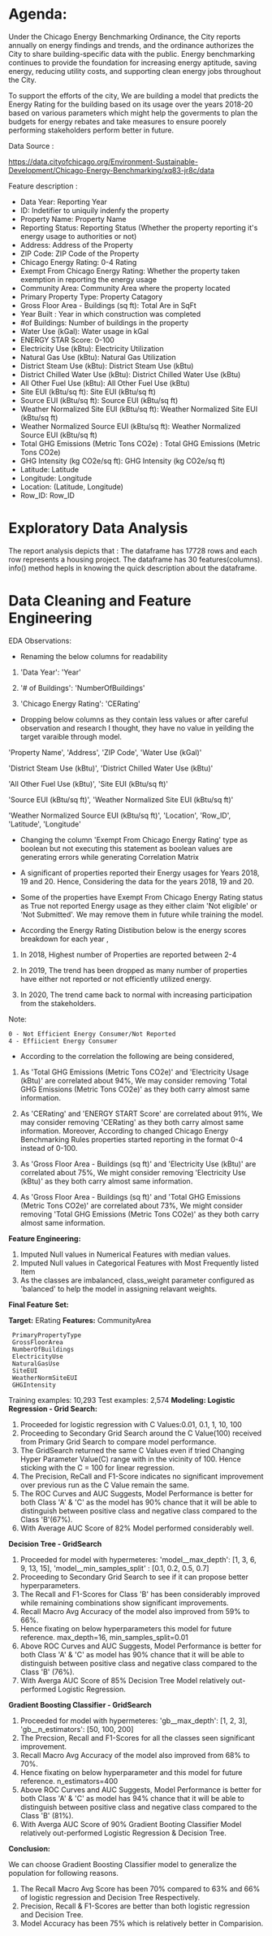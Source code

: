 # Agenda:

Under the Chicago Energy Benchmarking Ordinance, the City reports annually on energy findings and trends, and the ordinance authorizes the City to share building-specific data with the public. Energy benchmarking continues to provide the foundation for increasing energy aptitude, saving energy, reducing utility costs, and supporting clean energy jobs throughout the City.

To support the efforts of the city, We are building a model that predicts the Energy Rating for the building based on its usage over the years 2018-20 based on various parameters which might help the goverments to plan the budgets for energy rebates and take measures to ensure poorely performing stakeholders perform better in future. 


Data Source :

https://data.cityofchicago.org/Environment-Sustainable-Development/Chicago-Energy-Benchmarking/xq83-jr8c/data

Feature description :

- Data Year: Reporting Year
- ID: Indetifier to uniquily indenfy the property
- Property Name: Property Name       
- Reporting Status: Reporting Status (Whether the property reporting it's energy usage to authorities or not)                            
- Address: Address of the Property                                      
- ZIP Code: ZIP Code of the Property                                    
- Chicago Energy Rating: 0-4 Rating                       
- Exempt From Chicago Energy Rating: Whether the property taken exemption in reporting the energy usage           
- Community Area: Community Area where the property located                              
- Primary Property Type: Property Catagory                       
- Gross Floor Area - Buildings (sq ft): Total Are in SqFt    
- Year Built : Year in which construction was completed                                  
- #of Buildings: Number of buildings in the property
- Water Use (kGal): Water usage in kGal
- ENERGY STAR Score: 0-100        
- Electricity Use (kBtu): Electricity Utilization                   
- Natural Gas Use (kBtu): Natural Gas Utilization  
- District Steam Use (kBtu): District Steam Use (kBtu)                
- District Chilled Water Use (kBtu): District Chilled Water Use (kBtu)          
- All Other Fuel Use (kBtu): All Other Fuel Use (kBtu)                  
- Site EUI (kBtu/sq ft): Site EUI (kBtu/sq ft)                       
- Source EUI (kBtu/sq ft): Source EUI (kBtu/sq ft)                     
- Weather Normalized Site EUI (kBtu/sq ft): Weather Normalized Site EUI (kBtu/sq ft)    
- Weather Normalized Source EUI (kBtu/sq ft): Weather Normalized Source EUI (kBtu/sq ft)  
- Total GHG Emissions (Metric Tons CO2e) : Total GHG Emissions (Metric Tons CO2e)      
- GHG Intensity (kg CO2e/sq ft): GHG Intensity (kg CO2e/sq ft)               
- Latitude: Latitude                                    
- Longitude: Longitude                                   
- Location: (Latitude, Longitude)                                    
- Row_ID: Row_ID


# Exploratory Data Analysis

The report analysis depicts that :
The dataframe has 17728  rows and each row represents a housing project.
The dataframe has 30 features(columns).
info() method hepls in knowing the quick description about the dataframe.


# Data Cleaning and Feature Engineering

EDA Observations:

- Renaming the below columns for readability

1) 'Data Year': 'Year'
     
2) '# of Buildings': 'NumberOfBuildings'
    
3) 'Chicago Energy Rating': 'CERating'

- Dropping below columns as they contain less values or after careful observation and research I thought, they have no value in yeilding the target varaible through model.


'Property Name', 'Address', 'ZIP Code', 'Water Use (kGal)'

'District Steam Use (kBtu)', 'District Chilled Water Use (kBtu)'

'All Other Fuel Use (kBtu)', 'Site EUI (kBtu/sq ft)'

'Source EUI (kBtu/sq ft)', 'Weather Normalized Site EUI (kBtu/sq ft)'

'Weather Normalized Source EUI (kBtu/sq ft)', 'Location', 'Row_ID', 'Latitude', 'Longitude' 

- Changing the column 'Exempt From Chicago Energy Rating' type as boolean but not executing this statement as boolean values are generating errors while generating Correlation Matrix

- A significant of properties reported their Energy usages for Years 2018, 19 and 20. Hence, Considering the data for the years 2018, 19 and 20.

- Some of the properties have Exempt From Chicago Energy Rating status as True not reported Energy usage as they either claim 'Not eligible' or 'Not Submitted'. We may remove them in future while training the model.

- According the Energy Rating Distibution below is the energy scores breakdown for each year ,

1) In 2018, Highest number of Properties are reported between 2-4

2) In 2019, The trend has been dropped as many number of properties have either not reported or not efficiently utilized energy.

3) In 2020, The trend came back to normal with increasing participation from the stakeholders.

Note: 
    
    0 - Not Efficient Energy Consumer/Not Reported
    4 - Effiicient Energy Consumer
 
 - According to the correlation the following are being considered,

1) As 'Total GHG Emissions (Metric Tons CO2e)' and 'Electricity Usage (kBtu)' are correlated about 94%, We may consider removing 'Total GHG Emissions (Metric Tons CO2e)' as they both carry almost same information. 

2) As 'CERating' and 'ENERGY START Score' are correlated about 91%, We may consider removing 'CERating' as they both carry almost same information. Moreover, According to changed Chicago Energy Benchmarking Rules properties started reporting in the format 0-4 instead of 0-100.

3) As 'Gross Floor Area - Buildings (sq ft)' and 'Electricity Use (kBtu)' are correlated about 75%, We might consider removing 'Electricity Use (kBtu)' as they both carry almost same information.

4) As 'Gross Floor Area - Buildings (sq ft)' and 'Total GHG Emissions (Metric Tons CO2e)' are correlated about 73%, We might consider removing 'Total GHG Emissions (Metric Tons CO2e)' as they both carry almost same information.



**Feature Engineering:**


1) Imputed Null values in Numerical Features with median values.
2) Imputed Null values in Categorical Features with Most Frequently listed Item
3) As the classes are imbalanced, class_weight parameter configured as 'balanced' to help the model in assigning relavant weights.


**Final Feature Set:**

**Target:**
     ERating
**Features:**
     CommunityArea
  
     PrimaryPropertyType
     GrossFloorArea
     NumberOfBuildings
     ElectricityUse
     NaturalGasUse
     SiteEUI
     WeatherNormSiteEUI
     GHGIntensity


Training examples: 10,293
Test examples: 2,574
**Modeling:
Logistic Regression - Grid Search:**

1) Proceeded for logistic regression with C Values:0.01, 0.1, 1, 10, 100
1) Proceeding to Secondary Grid Search around the C Value(100) received from Primary Grid Search to compare model performance.
2) The GridSearch returned the same C Values even if tried Changing Hyper Parameter Value(C) range with in the vicinity of 100. Hence sticking with the C = 100 for linear regression.
3) The Precision, ReCall and F1-Score indicates no significant improvement over previous run as the C Value remain the same.
4) The ROC Curves and AUC Suggests, Model Performance is better for both Class 'A' & 'C' as the model has 90% chance that it will be able to distinguish between positive class and negative class compared to the Class 'B'(67%).
5) With Average AUC Score of 82% Model performed considerably well.


**Decision Tree - GridSearch**

1) Proceeded for model with hypermeteres: 'model__max_depth': [1, 3, 6, 9, 13, 15], 'model__min_samples_split' : [0.1, 0.2, 0.5, 0.7]
2) Proceeding to Secondary Grid Search to see if it can propose better hyperparameters.
3) The Recall and F1-Scores for Class 'B' has been considerably improved while remaining combinations show significant improvements.
4) Recall Macro Avg Accuracy of the model also improved from 59% to 66%.
5) Hence fixating on below hyperparameters this model for future reference. max_depth=16, min_samples_split=0.01
6) Above ROC Curves and AUC Suggests, Model Performance is better for both Class 'A' & 'C' as model has 90% chance that it will be able to distinguish between positive class and negative class compared to the Class 'B' (76%).
7) With Averga AUC Score of 85% Decision Tree Model relatively out-performed Logistic Regression.

**Gradient Boosting Classifier - GridSearch**

1) Proceeded for model with hypermeteres: 'gb__max_depth': [1, 2, 3], 'gb__n_estimators': [50, 100, 200]
2) The Precsion, Recall and F1-Scores for all the classes seen significant improvement.
3) Recall Macro Avg Accuracy of the model also improved from 68% to 70%.
4) Hence fixating on below hyperparameter and this model for future reference. 
   n_estimators=400
5) Above ROC Curves and AUC Suggests, Model Performance is better for both Class 'A' & 'C' as model has 94% chance that it will be able to distinguish between positive    class and negative class compared to the Class 'B' (81%).
6) With Averga AUC Score of 90% Gradient Booting Classifier Model relatively out-performed Logistic Regression & Decision Tree.

**Conclusion:**

We can choose Gradient Boosting Classifier model to generalize the population for following reasons. 

1) The Recall Macro Avg Score has been 70% compared to 63% and 66% of logistic regression and Decision Tree Respectively.
2) Precision, Recall & F1-Scores are better than both logistic regression and Decision Tree.
3) Model Accuracy has been 75% which is relatively better in Comparision.
